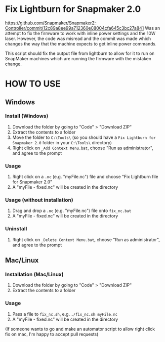 # Fix Lightburn for Snapmaker 2.0
https://github.com/Snapmaker/Snapmaker2-Controller/commit/12c89a8ee99a712360e08004cfa645c3bc27a841
Was an attempt to fix the firmware to work with inline power settings and the 10W laser.
However, the code was misread and the commit was made which changes the way that the machine
expects to get inline power commands.

This script should fix the output file from lightburn to allow for it to run on SnapMaker machines
which are running the firmware with the mistaken change.

# HOW TO USE

## Windows
### Install (Windows)
  1. Download the folder by going to "Code" > "Download ZIP"
  2. Extract the contents to a folder
  3. Move the folder to `C:\Tools\` (so you should have a `Fix Lightburn for Snapmaker 2.0` folder in your `C:\Tools\` directory)
  4. Right click on `_Add Context Menu.bat`, choose "Run as administrator", and agree to the prompt

### Usage
  1. Right click on a `.nc` (e.g. "myFile.nc") file and choose "Fix Lightburn file for Snapmaker 2.0"
  2. A "myFile - fixed.nc" will be created in the directory

### Usage (without installation)
  1. Drag and drop a `.nc` (e.g. "myFile.nc") file onto `fix_nc.bat` 
  2. A "myFile - fixed.nc" will be created in the directory

### Uninstall
  1. Right click on `_Delete Context Menu.bat`, choose "Run as administrator", and agree to the prompt

## Mac/Linux
### Installation (Mac/Linux)
  1. Download the folder by going to "Code" > "Download ZIP"
  2. Extract the contents to a folder

### Usage
  1. Pass a file to `fix_nc.sh`, e.g. `./fix_nc.sh myFile.nc`
  2. A "myFile - fixed.nc" will be created in the directory

(If someone wants to go and make an automator script to allow right click fix on mac, I'm happy to accept pull requests)